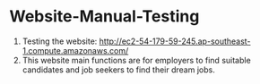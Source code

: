 # Website-Manual-Testing
1. Testing the website: http://ec2-54-179-59-245.ap-southeast-1.compute.amazonaws.com/
2. This website main functions are for employers to find suitable candidates and job seekers to find their dream jobs. 
